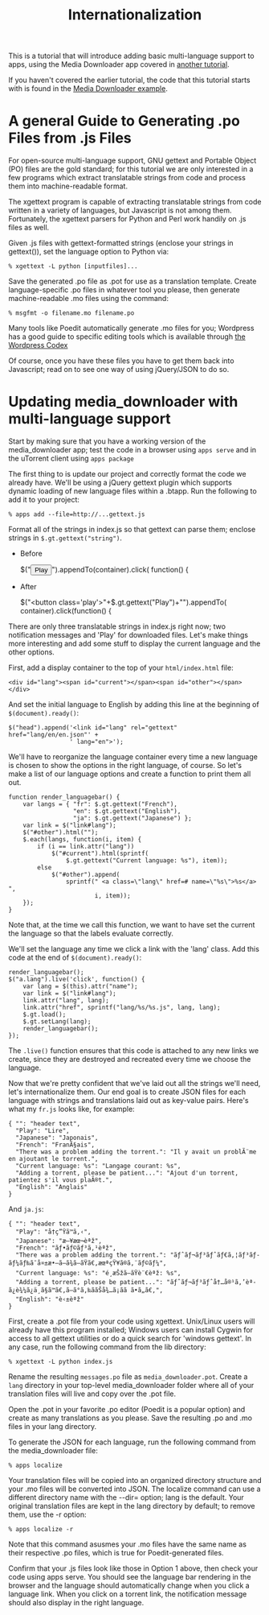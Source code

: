 ﻿---
layout: default
title: Internationalization
---

This is a tutorial that will introduce adding basic multi-language support to
apps, using the Media Downloader app covered in [another tutorial](media_downloader.html).

If you haven't covered the earlier tutorial, the code that this tutorial
starts with is found in the [Media Downloader example](media_downloader.html).

# A general Guide to Generating .po Files from .js Files

For open-source multi-language support, GNU gettext and Portable Object (PO)
files are the gold standard; for this tutorial we are only interested in a few
programs which extract translatable strings from code and process them into
machine-readable format.

The xgettext program is capable of extracting translatable strings from code
written in a variety of languages, but Javascript is not among
them. Fortunately, the xgettext parsers for Python and Perl work handily on .js
files as well.

Given .js files with gettext-formatted strings (enclose your strings in
gettext()), set the language option to Python via:

    % xgettext -L python [inputfiles]...

Save the generated .po file as .pot for use as a translation template.
Create language-specific .po files in whatever tool you please, then
generate machine-readable .mo files using the command:

    % msgfmt -o filename.mo filename.po

Many tools like Poedit automatically generate .mo files for you; Wordpress
has a good guide to specific editing tools which is available through
[the Wordpress Codex](http://codex.wordpress.org/Translating_WordPress)

Of course, once you have these files you have to get them back into
Javascript; read on to see one way of using jQuery/JSON to do so.

# Updating media_downloader with multi-language support

Start by making sure that you have a working version of the media_downloader
app; test the code in a browser using `apps serve` and in the uTorrent
client using `apps package`

The first thing to is update our project and correctly format the code we
already have. We'll be using a jQuery gettext plugin which supports dynamic
loading of new language files within a .btapp. Run the following to add it
to your project:

    % apps add --file=http://...gettext.js

Format all of the strings in index.js so that gettext can parse them; enclose
strings in `$.gt.gettext("string")`.

- Before

    $("<button class='play'>Play</button>").appendTo(container).click(
        function() {

- After

    $("<button class='play'>"+$.gt.gettext("Play")+"</button>").appendTo(
        container).click(function() {

There are only three translatable strings in index.js right now; two
notification messages and 'Play' for downloaded files. Let's make
things more interesting and add some stuff to display the current
language and the other options.

First, add a display container to the top of your `html/index.html` file:

    <div id="lang"><span id="current"></span><span id="other"></span></div>

And set the initial language to English by adding this line at the beginning
of `$(document).ready()`:

    $("head").append('<link id="lang" rel="gettext" href="lang/en/en.json"' +
                     ' lang="en">');

We'll have to reorganize the language container every time a new language is
chosen to show the options in the right language, of course. So let's make a
list of our language options and create a function to print them all out.

    function render_languagebar() {
        var langs = { "fr": $.gt.gettext("French"),
                      "en": $.gt.gettext("English"),
                      "ja": $.gt.gettext("Japanese") };
        var link = $("link#lang");
        $("#other").html("");
        $.each(langs, function(i, item) {
            if (i == link.attr("lang"))
                $("#current").html(sprintf(
                    $.gt.gettext("Current language: %s"), item));
            else
                $("#other").append(
                    sprintf(" <a class=\"lang\" href=# name=\"%s\">%s</a> ",
                            i, item));
        });
    }

Note that, at the time we call this function, we want to have set the current
the language so that the labels evaluate correctly.

We'll set the language any time we click a link with the 'lang' class. Add
this code at the end of `$(document).ready()`:

    render_languagebar();
    $("a.lang").live('click', function() {
        var lang = $(this).attr("name");
        var link = $("link#lang");
        link.attr("lang", lang);
        link.attr("href", sprintf("lang/%s/%s.js", lang, lang);
        $.gt.load();
        $.gt.setLang(lang);
        render_languagebar();
    });

The `.live()` function ensures that this code is attached to any new links we
create, since they are destroyed and recreated every time we choose the
language.

Now that we're pretty confident that we've laid out all the strings we'll
need, let's internationalize them. Our end goal is to create JSON files for
each language with strings and translations laid out as key-value pairs.
Here's what my `fr.js` looks like, for example:

    { "": "header text",
      "Play": "Lire",
      "Japanese": "Japonais",
      "French": "FranÃ§ais",
      "There was a problem adding the torrent.": "Il y avait un problÃ¨me en ajoutant le torrent.",
      "Current language: %s": "Langage courant: %s",
      "Adding a torrent, please be patient...": "Ajout d'un torrent, patientez s'il vous plaÃ®t.",
      "English": "Anglais"
    }

And `ja.js`:

    { "": "header text",
      "Play": "å†ç”Ÿã™ã‚‹",
      "Japanese": "æ—¥æœ¬èªž",
      "French": "ãƒ•ãƒ©ãƒ³ã‚¹èªž",
      "There was a problem adding the torrent.": "ãƒˆãƒ¬ãƒ³ãƒˆãƒ€ã‚¦ãƒ³ãƒ­ãƒ¼ãƒ‰ã¯å¤±æ•—ã—ã¾ã—ãŸã€‚æœªçŸ¥ã®ã‚¨ãƒ©ãƒ¼",
      "Current language: %s": "é¸æŠžã—ãŸè¨€èªž: %s",
      "Adding a torrent, please be patient...": "ãƒˆãƒ¬ãƒ³ãƒˆå†…å®¹ã‚’èª­ã¿è¾¼ã¿ä¸­ã§ã™ã€‚ã—ã°ã‚‰ããŠå¾…ã¡ãã ã•ã„ã€‚",
      "English": "è‹±èªž"
    }

First, create a .pot file from your code using xgettext. Unix/Linux users will
already have this program installed; Windows users can install Cygwin for
access to all gettext utilities or do a quick search for 'windows gettext'.
In any case, run the following command from the lib directory:

    % xgettext -L python index.js

Rename the resulting `messages.po` file as `media_downloader.pot`. Create a
`lang` directory in your top-level media_downloader folder where all of your
translation files will live and copy over the .pot file.

Open the .pot in your favorite .po editor (Poedit is a popular option) and
create as many translations as you please. Save the resulting .po and .mo
files in your lang directory.

To generate the JSON for each language, run the following command from the
media_downloader file:

    % apps localize

Your translation files will be copied into an organized directory structure
and your .mo files will be converted into JSON. The localize command can use
a different directory name with the --dir= option; lang is the default.
Your original translation files are kept in the lang directory by default;
to remove them, use the -r option:

    % apps localize -r

Note that this command asusmes your .mo files have the same name as their
respective .po files, which is true for Poedit-generated files.

Confirm that your .js files look like those in Option 1 above, then check your
code using apps serve. You should see the language bar rendering in the
browser and the language should automatically change when you click a language
link. When you click on a torrent link, the notification message should also
display in the right language.
